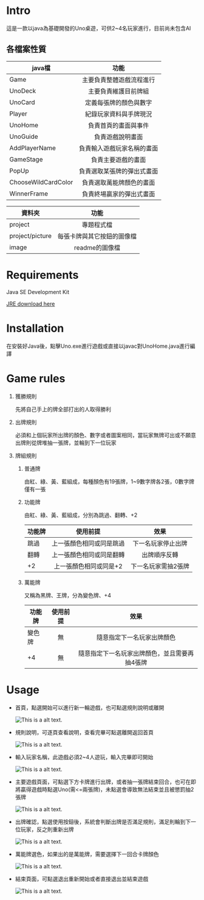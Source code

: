 # Intro

這是一款以java為基礎開發的Uno桌遊，可供2~4名玩家進行，目前尚未包含AI


## 各檔案性質

| java檔  | 功能 |
| ------------- |:-------------:|
|  Game    | 主要負責整體遊戲流程進行|
| UnoDeck      | 主要負責維護目前牌組|
| UnoCard      | 定義每張牌的顏色與數字|
| Player     | 紀錄玩家資料與手牌現況     |
| UnoHome      | 負責首頁的畫面與事件     |
| UnoGuide      | 負責遊戲說明畫面     |
| AddPlayerName      | 負責輸入遊戲玩家名稱的畫面|
| GameStage      | 負責主要遊戲的畫面     |
| PopUp      | 負責選取某張牌的彈出式畫面     |
| ChooseWildCardColor|負責選取萬能牌顏色的畫面|
| WinnerFrame| 負責終場贏家的彈出式畫面|

| 資料夾  | 功能 |
| ------------- |:-------------:|
|  project    | 專題程式檔|
|  project/picture    | 每張卡牌與其它按鈕的圖像檔|
|  image    | readme的圖像檔|

# Requirements
Java SE Development Kit

[JRE download here](https://www.oracle.com/java/technologies/downloads/)

# Installation

在安裝好Java後，點擊Uno.exe進行遊戲或直接以javac對UnoHome.java進行編譯

# Game rules

1. 獲勝規則
   
   先將自己手上的牌全部打出的人取得勝利

2. 出牌規則
   
   必須和上個玩家所出牌的顏色、數字或者圖案相同，當玩家無牌可出或不願意出牌則從牌堆抽一張牌，並輪到下一位玩家

3. 牌組規則
   1. 普通牌 
      
      由紅、綠、黃、藍組成，每種顏色有19張牌，1~9數字牌各2張，0數字牌僅有一張
   2. 功能牌

      由紅、綠、黃、藍組成，分別為跳過、翻轉、+2
      
      | 功能牌  | 使用前提 |效果 |
      | ------------- |:-------------:|:-------------:|
      |  跳過    | 上一張顏色相同或同是跳過|下一名玩家停止出牌|
      |  翻轉      | 上一張顏色相同或同是翻轉|出牌順序反轉|
      |  +2     | 上一張顏色相同或同是+2|下一名玩家需抽2張牌|
   3. 萬能牌

      又稱為黑牌、王牌，分為變色牌、+4

      | 功能牌  | 使用前提 |效果 |
      | ------------- |:-------------:|:-------------:|
      |  變色牌    | 無|隨意指定下一名玩家出牌顏色|
      |  +4      | 無|隨意指定下一名玩家出牌顏色，並且需要再抽4張牌|

# Usage

* 首頁，點選開始可以進行新一輪遊戲，也可點選規則說明或離開
  
  ![This is a alt text.](https://github.com/yubinho/Uno-board-game-with-java-swing/blob/main/image/home.PNG)

* 規則說明，可逐頁查看說明，查看完畢可點選離開返回首頁

  ![This is a alt text.](https://github.com/yubinho/Uno-board-game-with-java-swing/blob/main/image/guide.PNG)
* 輸入玩家名稱，此遊戲必須2~4人遊玩，輸入完畢即可開始

  ![This is a alt text.](https://github.com/yubinho/Uno-board-game-with-java-swing/blob/main/image/addName.PNG)
* 主要遊戲頁面，可點選下方卡牌進行出牌，或者抽一張牌結束回合，也可在即將贏得遊戲時點選Uno(需<=兩張牌)，未點選會導致無法結束並且被懲罰抽2張牌

  ![This is a alt text.](https://github.com/yubinho/Uno-board-game-with-java-swing/blob/main/image/Main.PNG)
* 出牌確認，點選使用按鈕後，系統會判斷出牌是否滿足規則，滿足則輪到下一位玩家，反之則重新出牌

  ![This is a alt text.](https://github.com/yubinho/Uno-board-game-with-java-swing/blob/main/image/submit.PNG)
* 萬能牌選色，如果出的是萬能牌，需要選擇下一回合卡牌顏色

  ![This is a alt text.](https://github.com/yubinho/Uno-board-game-with-java-swing/blob/main/image/choose.PNG)

* 結束頁面，可點選退出重新開始或者直接退出並結束遊戲

  ![This is a alt text.](https://github.com/yubinho/Uno-board-game-with-java-swing/blob/main/image/win.PNG)



